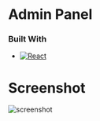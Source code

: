 # Admin Panel

### Built With
* [![React][React.js]][React-url]

# Screenshot
![screenshot](https://imgur.com/wxGl7gS)



[React.js]: https://img.shields.io/badge/React-20232A?style=for-the-badge&logo=react&logoColor=61DAFB
[React-url]: https://reactjs.org/

